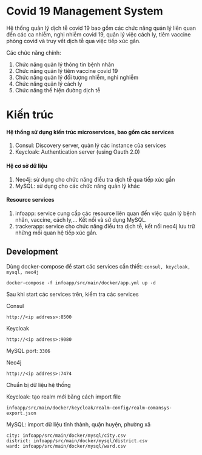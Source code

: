 # Covid 19 Management System
Hệ thống quản lý dịch tễ covid 19 bao gồm các chức năng quản lý liên quan đến các ca nhiễm, nghi nhiễm covid 19, quản lý việc cách ly, tiêm vaccine phòng covid và truy vết dịch tễ qua việc tiếp xúc gần.

Các chức năng chính:
1.	Chức năng quản lý thông tin bệnh nhân
2.	Chức năng quản lý tiêm vaccine covid 19
3.	Chức năng quản lý đối tượng nhiễm, nghi nghiễm
4.	Chức năng quản lý cách ly
5.	Chức năng thể hiện đường dịch tễ

# Kiến trúc
#### Hệ thống sử dụng kiến trúc microservices, bao gồm các services
1. Consul: Discovery server, quản lý các instance của services
2. Keycloak: Authentication server (using Oauth 2.0)
#### Hệ cơ sở dữ liệu
1. Neo4j: sử dụng cho chức năng điều tra dịch tễ qua tiếp xúc gần
2. MySQL: sử dụng cho các chức năng quản lý khác
#### Resource services
1. infoapp: service cung cấp các resource liên quan đến việc quản lý bệnh nhân, vaccine, cách ly,... Kết nối và sử dụng MySQL.
2. trackerapp: service cho chức năng điều tra dịch tễ, kết nối neo4j lưu trữ những mối quan hệ tiếp xúc gần.
## Development
Dùng docker-compose để start các services cần thiết: `consul, keycloak, mysql, neo4j`
```
docker-compose -f infoapp/src/main/docker/app.yml up -d
```
Sau khi start các services trên, kiểm tra các services

Consul
```
http://<ip address>:8500
```
Keycloak
```
http://<ip address>:9080
```
MySQL port: `3306`

Neo4j
```
http://<ip address>:7474
```

Chuẩn bị dữ liệu hệ thống

Keycloak: tạo realm mới bằng cách import file 
```
infoapp/src/main/docker/keycloak/realm-config/realm-comansys-export.json
```
MySQL: import dữ liệu tỉnh thành, quận huyện, phường xã
```
city: infoapp/src/main/docker/mysql/city.csv
district: infoapp/src/main/docker/mysql/district.csv
ward: infoapp/src/main/docker/mysql/ward.csv
```
